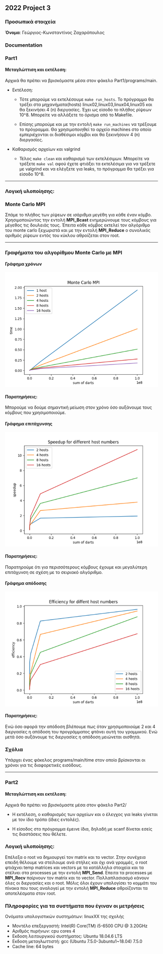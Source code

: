 ## 2022 Project 3

### Προσωπικά στοιχεία

__Όνομα__: Γεώργιος-Κωνσταντίνος Ζαχαρόπουλος

### Documentation

### Part1
#### Μεταγλώττιση και εκτέλεση:
Αρχικά θα πρέπει να βρισκόμαστε μέσα στον φάκελο Part1/programs/main.

* Εκτέλεση:
    * Τότε μπορούμε να εκτελέσουμε `make run_hosts`. Το πρόγραμμα θα τρέξει στα μηχανήματα(hosts) linux02,linux03,linux04,linux05 και θα ξεκινήσει 4 (n) διεργασίες. Έχει ως είσοδο το πλήθος ρίψεων 10^8. Mπορείτε να αλλάξετε τo όρισμα από το Μakefile.

    * Επίσης μπορούμε και με την εντολή `make run_machines` να τρέξουμε το πρόγραμμα. Θα χρησιμοποιηθεί το αρχείο machines στο οποίο εμπεριέχονται οι διαθέσιμοι κόμβοι και θα ξεκινήσουν 4 (n) διεργασίες.

* Καθαρισμός αρχείων και valgrind
    * Τέλος `make clean` και καθαρισμό των εκτελέσιμων. Μπορείτε να τρέξετε `make val` αφού έχετε φτιάξει τα εκτελέσιμα για να τρέξετε με valgrind και να ελέγξετε για leaks, το πρόγραμμα θα τρέξει για είσοδο 10^8.
---

### Λογική υλοποίησης:

### Μonte Carlo MPI

Σπάμε το πλήθος των ρίψεων σε ισάριθμα μεγέθη για κάθε έναν κόμβο. Χρησιμοποιώντας την εντολή **MPI_Bcast** ενημερώνουμε τους κόμβους για μέγεθος τις δουλειάς τους. Έπειτα κάθε κόμβος εκτελεί τον αλγόριθμο του monte carlo ξεχωριστά και με την εντολή **MPI_Reduce** ο συνολικός αριθμός ρίψεων εντός του κύκλου αθροίζεται στον root.

---
### Γραφήματα του αλγορίθμου Monte Carlo με MPI

#### Γράφημα χρόνων

<p align="center">
  <img src="Project/Part1/time.png" />
</p>

#### Παρατηρήσεις:
Μπορούμε να δούμε σημαντική μείωση στον χρόνο όσο αυξάνουμε τους κόμβους που χρησιμοποιούμε.

#### Γράφημα επιτάχυνσης

<p align="center">
  <img src="Project/Part1/speedup.png" />
</p>

#### Παρατηρήσεις:
Παρατηρούμε ότι για περισσότερους κόμβους έχουμε και μεγαλύτερη επιτάχυνση σε σχέση με το σειριακό αλγόριθμο.

#### Γράφημα απόδοσης

<p align="center">
  <img src="Project/Part1/efficiency.png" />
</p>

#### Παρατηρήσεις:
Ενώ όσο αφορά την απόδοση βλέπουμε πως όταν χρησιμοποιούμε 2 και 4 διεργασίες η απόδοση του προγράμματος φτάνει αυτή του γραμμικού. Ενώ μετά όσο αυξάνουμε τις διεργασίες η απόδοση μειώνεται αισθητά.

### Σχόλια
Υπάρχει ένας φάκελος programs/main/time στον οποίο βρίσκονται οι χρόνοι για τις διαφορετικές εισόδους.

---

### Part2
#### Μεταγλώττιση και εκτέλεση:
Αρχικά θα πρέπει να βρισκόμαστε μέσα στον φάκελο Part2/

* Η εκτέλεση, ο καθαρισμός των αρχείων και ο έλεγχος για leaks γίνεται με τον ίδιο τρόπο (ίδιες εντολές).

* Η είσοδος στο πρόγραμμα έμεινε ίδια, δηλαδή με scanf δίνεται εσείς τις διαστάσεις που θέλετε.
### Λογική υλοποίησης:

Επέλεξα ο root να δημιουργεί τον matrix και το vector. Στην συνέχεια επειδή θέλουμε να στείλουμε ανά στήλες και όχι ανά γραμμές, ο root φτιάχνει temp matrices και vectors με τα κατάλληλα στοιχεία και τα στέλνει στα processes με την εντολή **MPI_Send**. Επειτα τα processes με **MPI_Recv** παίρνουν τον matrix και το vector. Πολλαπλασιασμό κάνουν όλες οι διεργασίες και ο root. Μόλις όλοι έχουν υπολογίσει το κομμάτι του πίνακα που τους αναλογεί με την εντολή **MPI_Reduce** αθροίζονται τα αποτελέσματα στον root.

### Πληροφορίες για τα συστήματα που έγιναν οι μετρήσεις
Ονόματα υπολογιστικών συστημάτων: linuxΧΧ της σχολής
* Μοντέλο επεξεργαστή: Intel(R) Core(TM) i5-6500 CPU @ 3.20GHz
* Αριθμός πυρήνων: cpu cores 4
* Εκδοση λειτουργικού συστήματος: Ubuntu 18.04.6 LTS
* Εκδοση μεταγλωττιστή: gcc (Ubuntu 7.5.0-3ubuntu1~18.04) 7.5.0
* Cache line: 64 bytes
